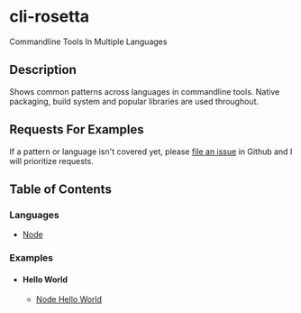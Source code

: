 # cli-rosetta
Commandline Tools In Multiple Languages

## Description

Shows common patterns across languages in commandline tools.  Native packaging, build system and popular libraries are used throughout.

## Requests For Examples

If a pattern or language isn't covered yet, please [file an issue](https://github.com/noahgift/cli-rosetta/issues) in Github and I will prioritize requests.

## Table of Contents
### Languages
* [Node](https://github.com/noahgift/cli-rosetta/tree/master/node)
### Examples
* #### Hello World
   - [Node Hello World](https://github.com/noahgift/cli-rosetta/tree/master/node/hello-world)
